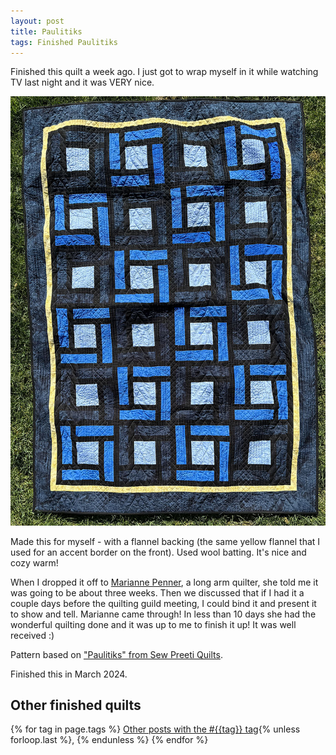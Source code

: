 ```yaml
---
layout: post
title: Paulitiks
tags: Finished Paulitiks
---
```

Finished this quilt a week ago. I just got to wrap myself in it while watching TV last night and it was VERY nice.

![Wrap around quilt laying on the grass. It is a series of light, medium, and dark blue squares separated by black sashing. There is a yellow border on the outside, and a dark blue border around that..](/images/paulitiks-finished.jpg)

Made this for myself - with a flannel backing (the same yellow flannel that I used for an accent border on the front). Used wool batting. It's nice and cozy warm!

When I dropped it off to [Marianne Penner](https://www.instagram.com/copper_rose_studio22/), a long arm quilter, she told me it was going to be about three weeks. Then we discussed that if I had it a couple days before the quilting guild meeting, I could bind it and present it to show and tell. Marianne came through! In less than 10 days she had the wonderful quilting done and it was up to me to finish it up! It was well received :) 

Pattern based on ["Paulitiks" from Sew Preeti Quilts](https://sewpreetiquilts.blogspot.com/2014/10/paulitiks.html).

Finished this in March 2024. 

## Other finished quilts

  {% for tag in page.tags %}
  <a class="post" href="/tag/{{tag}}">Other posts with the #{{tag}} tag</a>{% unless forloop.last %}, {% endunless %}
  {% endfor %}